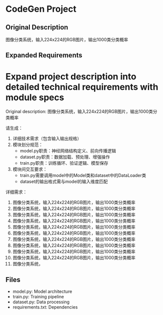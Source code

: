 # CodeGen Project

## Original Description
图像分类系统，输入224x224的RGB图片，输出1000类分类概率

## Expanded Requirements
# Expand project description into detailed technical requirements with module specs
Original description: 图像分类系统，输入224x224的RGB图片，输出1000类分类概率

请生成：
1. 详细技术需求（包含输入输出规格）
2. 模块划分规范：
   - model.py职责：神经网络结构定义、前向传播逻辑
   - dataset.py职责：数据加载、预处理、增强操作
   - train.py职责：训练循环、验证逻辑、模型保存
3. 模块间交互要求：
   - train.py需要调用model中的Model类和dataset中的DataLoader类
   - dataset的输出格式需与model的输入维度匹配

详细需求：
1. 图像分类系统，输入224x224的RGB图片，输出1000类分类概率
2. 图像分类系统，输入224x224的RGB图片，输出1000类分类概率
3. 图像分类系统，输入224x224的RGB图片，输出1000类分类概率
4. 图像分类系统，输入224x224的RGB图片，输出1000类分类概率
5. 图像分类系统，输入224x224的RGB图片，输出1000类分类概率
6. 图像分类系统，输入224x224的RGB图片，输出1000类分类概率
7. 图像分类系统，输入224x224的RGB图片，输出1000类分类概率
8. 图像分类系统，输入224x224的RGB图片，输出1000类分类概率
9. 图像分类系统，输入224x224的RGB图片，输出1000类分类概率
10. 图像分类系统，输入224x224的RGB图片，输出1000类分类概率
11. 图像分类系统，

## Files
- model.py: Model architecture
- train.py: Training pipeline
- dataset.py: Data processing
- requirements.txt: Dependencies